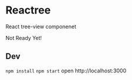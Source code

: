 Reactree
=========================
React tree-view componenet


Not Ready Yet!

## Dev
`npm install`
`npm start`
open http://localhost:3000